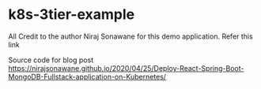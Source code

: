 # k8s-3tier-example

All Credit to the author Niraj Sonawane for this demo application. Refer this link

Source code for blog post https://nirajsonawane.github.io/2020/04/25/Deploy-React-Spring-Boot-MongoDB-Fullstack-application-on-Kubernetes/
